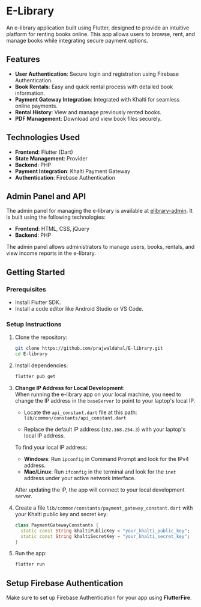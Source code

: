 # E-Library

An e-library application built using Flutter, designed to provide an intuitive platform for renting books online. This app allows users to browse, rent, and manage books while integrating secure payment options.

## Features

- **User Authentication**: Secure login and registration using Firebase Authentication.
- **Book Rentals**: Easy and quick rental process with detailed book information.
- **Payment Gateway Integration**: Integrated with Khalti for seamless online payments.
- **Rental History**: View and manage previously rented books.
- **PDF Management**: Download and view book files securely.

## Technologies Used

- **Frontend**: Flutter (Dart)
- **State Management**: Provider
- **Backend**: PHP
- **Payment Integration**: Khalti Payment Gateway
- **Authentication**: Firebase Authentication

## Admin Panel and API

The admin panel for managing the e-library is available at [elibrary-admin](https://github.com/prajwaldahal/elibrary-admin). It is built using the following technologies:

- **Frontend**: HTML, CSS, jQuery
- **Backend**: PHP

The admin panel allows administrators to manage users, books, rentals, and view income reports in the e-library.

## Getting Started

### Prerequisites

- Install Flutter SDK.
- Install a code editor like Android Studio or VS Code.

### Setup Instructions

1. Clone the repository:

    ```bash
    git clone https://github.com/prajwaldahal/E-library.git
    cd E-library
    ```

2. Install dependencies:

    ```bash
    flutter pub get
    ```

3. **Change IP Address for Local Development**:  
   When running the e-library app on your local machine, you need to change the IP address in the `baseServer` to point to your laptop's local IP.

    - Locate the `api_constant.dart` file at this path:  
      `lib/common/constants/api_constant.dart`

    - Replace the default IP address (`192.168.254.3`) with your laptop's local IP address.

   To find your local IP address:

    - **Windows**: Run `ipconfig` in Command Prompt and look for the IPv4 address.
    - **Mac/Linux**: Run `ifconfig` in the terminal and look for the `inet` address under your active network interface.

   After updating the IP, the app will connect to your local development server.

4. Create a file `lib/common/constants/payment_gateway_constant.dart` with your Khalti public key and secret key:

    ```dart
    class PaymentGatewayConstants {
      static const String khaltiPublicKey = "your_khalti_public_key";
      static const String khaltiSecretKey = "your_khalti_secret_key";
    }
    ```

5. Run the app:

    ```bash
    flutter run
    ```

## Setup Firebase Authentication

Make sure to set up Firebase Authentication for your app using **FlutterFire**.

